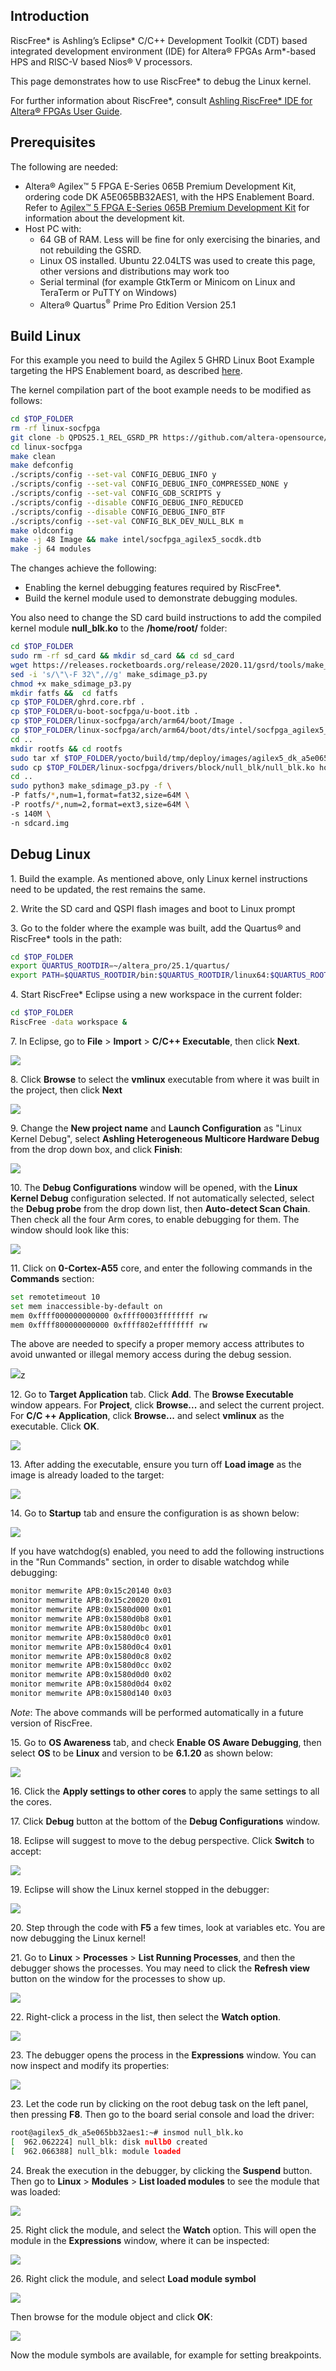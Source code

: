## Introduction

RiscFree* is Ashling’s Eclipse* C/C++ Development Toolkit (CDT) based integrated development environment (IDE) for Altera® FPGAs Arm*-based HPS and RISC-V based Nios® V processors.

This page demonstrates how to use RiscFree* to debug the Linux kernel.

For further information about RiscFree*, consult [Ashling RiscFree* IDE for Altera® FPGAs User Guide](https://www.intel.com/content/www/us/en/docs/programmable/730783/24-3.html).

## Prerequisites

The following are needed:

- Altera® Agilex™ 5 FPGA E-Series 065B Premium Development Kit, ordering code DK A5E065BB32AES1, with the HPS Enablement Board. Refer to [Agilex™ 5 FPGA E-Series 065B Premium Development Kit](https://www.intel.com/content/www/us/en/products/details/fpga/development-kits/agilex/a5e065b-premium.html) for information about the development kit.
- Host PC with:
  - 64 GB of RAM. Less will be fine for only exercising the binaries, and not rebuilding the GSRD.
  - Linux OS installed. Ubuntu 22.04LTS was used to create this page, other versions and distributions may work too
  - Serial terminal (for example GtkTerm or Minicom on Linux and TeraTerm or PuTTY on Windows)
  - Altera® Quartus<sup>&reg;</sup> Prime Pro Edition Version 25.1

## Build Linux

For this example you need to build the Agilex 5 GHRD Linux Boot Example targeting the HPS Enablement board, as described [here](https://altera-fpga.github.io/rel-25.1/embedded-designs/agilex-5/e-series/premium/boot-examples/ug-linux-boot-agx5e-premium/#boot-from-sd-card). 

The kernel compilation part of the boot example needs to be modified as follows:

```bash
cd $TOP_FOLDER
rm -rf linux-socfpga
git clone -b QPDS25.1_REL_GSRD_PR https://github.com/altera-opensource/linux-socfpga
cd linux-socfpga
make clean
make defconfig
./scripts/config --set-val CONFIG_DEBUG_INFO y
./scripts/config --set-val CONFIG_DEBUG_INFO_COMPRESSED_NONE y
./scripts/config --set-val CONFIG_GDB_SCRIPTS y
./scripts/config --disable CONFIG_DEBUG_INFO_REDUCED
./scripts/config --disable CONFIG_DEBUG_INFO_BTF
./scripts/config --set-val CONFIG_BLK_DEV_NULL_BLK m
make oldconfig
make -j 48 Image && make intel/socfpga_agilex5_socdk.dtb
make -j 64 modules
```

The changes achieve the following:

* Enabling the kernel debugging features required by RiscFree*.
* Build the kernel module used to demonstrate debugging modules.

You also need to change the SD card build instructions to add the compiled kernel module **null_blk.ko** to the **/home/root/** folder:

```bash 
cd $TOP_FOLDER
sudo rm -rf sd_card && mkdir sd_card && cd sd_card
wget https://releases.rocketboards.org/release/2020.11/gsrd/tools/make_sdimage_p3.py
sed -i 's/\"\-F 32\",//g' make_sdimage_p3.py
chmod +x make_sdimage_p3.py
mkdir fatfs &&  cd fatfs
cp $TOP_FOLDER/ghrd.core.rbf .
cp $TOP_FOLDER/u-boot-socfpga/u-boot.itb .
cp $TOP_FOLDER/linux-socfpga/arch/arm64/boot/Image .
cp $TOP_FOLDER/linux-socfpga/arch/arm64/boot/dts/intel/socfpga_agilex5_socdk.dtb .
cd ..
mkdir rootfs && cd rootfs
sudo tar xf $TOP_FOLDER/yocto/build/tmp/deploy/images/agilex5_dk_a5e065bb32aes1/core-image-minimal-agilex5_dk_a5e065bb32aes1.rootfs.tar.gz
sudo cp $TOP_FOLDER/linux-socfpga/drivers/block/null_blk/null_blk.ko home/root/
cd ..
sudo python3 make_sdimage_p3.py -f \
-P fatfs/*,num=1,format=fat32,size=64M \
-P rootfs/*,num=2,format=ext3,size=64M \
-s 140M \
-n sdcard.img
```

## Debug Linux

1\. Build the example. As mentioned above, only Linux kernel instructions need to be updated, the rest remains the same.

2\. Write the SD card and QSPI flash images and boot to Linux prompt

3\. Go to the folder where the example was built, add the Quartus® and RiscFree* tools in the path:

```bash
cd $TOP_FOLDER
export QUARTUS_ROOTDIR=~/altera_pro/25.1/quartus/
export PATH=$QUARTUS_ROOTDIR/bin:$QUARTUS_ROOTDIR/linux64:$QUARTUS_ROOTDIR/../qsys/bin:$QUARTUS_ROOTDIR/../riscfree/RiscFree:$PATH
```

4\. Start RiscFree* Eclipse using a new workspace in the current folder:

```bash
cd $TOP_FOLDER
RiscFree -data workspace &
```

7\.  In Eclipse, go to **File** > **Import** > **C/C++ Executable**, then click **Next**.

![](images/01-import-c-project.png)

8\. Click **Browse** to select the **vmlinux** executable from where it was built in the project, then click **Next**

![](images/02-import-executable.png)

9\. Change the **New project name** and **Launch Configuration** as "Linux Kernel Debug", select **Ashling Heterogeneous Multicore Hardware Debug**  from the drop down box, and click **Finish**:

![](images/03-import-finish.png)

10\. The **Debug Configurations** window will be opened, with the **Linux Kernel Debug** configuration selected. If not automatically selected, select the **Debug probe** from the drop down list, then **Auto-detect Scan Chain**. Then check all the four Arm cores, to enable debugging for them. The window should look like this:

![](images/04-debug-configuration.png) 

11\. Click on **0-Cortex-A55** core, and enter the following commands in the **Commands** section:

```bash
set remotetimeout 10
set mem inaccessible-by-default on
mem 0xffff000000000000 0xffff0003ffffffff rw
mem 0xffff800000000000 0xffff802effffffff rw
```

The above are needed to specify a proper memory access attributes to avoid unwanted or illegal memory access during the debug session. 

![](images/05-config-core-debugger.png)z

12\. Go to **Target Application** tab. Click **Add**. The **Browse Executable** window appears. For **Project**, click **Browse...** and select the current project. For **C/C ++ Application**, click **Browse...** and select **vmlinux** as the executable. Click **OK**.

![](images/06-add-target-application.png)

13\. After adding the executable, ensure you turn off **Load image** as the image is already loaded to the target:

![](images/07-not-load-application.png)

14\. Go to **Startup** tab and ensure the configuration is as shown below:

![](images/08-startup-config.png)

If you have watchdog(s) enabled, you need to add the following instructions in the "Run Commands" section, in order to disable watchdog while debugging:

```bash
monitor memwrite APB:0x15c20140 0x03
monitor memwrite APB:0x15c20020 0x01
monitor memwrite APB:0x1580d000 0x01
monitor memwrite APB:0x1580d0b8 0x01
monitor memwrite APB:0x1580d0bc 0x01
monitor memwrite APB:0x1580d0c0 0x01
monitor memwrite APB:0x1580d0c4 0x01
monitor memwrite APB:0x1580d0c8 0x02
monitor memwrite APB:0x1580d0cc 0x02
monitor memwrite APB:0x1580d0d0 0x02
monitor memwrite APB:0x1580d0d4 0x02
monitor memwrite APB:0x1580d140 0x03
```

*Note*: The above commands will be performed automatically in a future version of RiscFree.

15\. Go to **OS Awareness** tab, and check **Enable OS Aware Debugging**, then select **OS** to be **Linux** and version to be **6.1.20** as shown below:

![](images/09-os-awareness.png)

16\. Click the **Apply settings to other cores** to apply the same settings to all the cores.

17\. Click **Debug** button at the bottom of the **Debug Configurations** window.

18\.  Eclipse will suggest to move to the debug perspective. Click **Switch** to accept: 

![](images/10-switch-debug-perspective.png)

19\. Eclipse will show the Linux kernel stopped in the debugger:

![](images/11-kernel-stopped.png)

20\. Step through the code with **F5** a few times, look at variables etc. You are now debugging the Linux kernel!

21\. Go to **Linux** > **Processes** > **List Running Processes**, and then the debugger shows the processes. You may need to click the **Refresh view** button on the window for the processes to show up.

![](images/12-linux-processes.png)

22\. Right-click a process in the list, then select the **Watch option**. 

![](images/13-watch-process.png)

23\. The debugger opens the process in the **Expressions** window. You can now inspect and modify its properties:

![](images/14-watch-process.png)

23\. Let the code run by clicking on the root debug task on the left panel, then pressing **F8**. Then go to the board serial console and load the driver:

```bash
root@agilex5_dk_a5e065bb32aes1:~# insmod null_blk.ko 
[  962.062224] null_blk: disk nullb0 created
[  962.066388] null_blk: module loaded
```

24\. Break the execution in the debugger, by clicking the **Suspend** button. Then go to **Linux** > **Modules** > **List loaded modules** to see the module that was loaded:

![](images/15-linux-modules.png)

25\. Right click the module, and select the **Watch** option. This will open the module in the **Expressions** window, where it can be inspected:

![](images/16-linux-module-watch.png)

26\. Right click the module, and select **Load module symbol**

![](images/19-load-module-symbol.png)

Then browse for the module object and click **OK**:

![](images/20-module-symbols.png)

Now the module symbols are available, for example for setting breakpoints.
